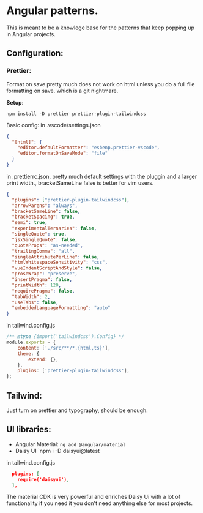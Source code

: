 # Angular patterns.
This is meant to be a knowlege base for the patterns that keep popping up in Angular projects.

## Configuration:

### Prettier:
Format on save pretty much does not work on html unless you do a full file formatting on save. which is a git nightmare. 

**Setup**:
```
npm install -D prettier prettier-plugin-tailwindcss
```

Basic config:
in .vscode/settings.json
```json
{
  "[html]": {
    "editor.defaultFormatter": "esbenp.prettier-vscode",
    "editor.formatOnSaveMode": "file"
  }
}
```
in .prettierrc.json, pretty much default settings with the pluggin and a larger print width., bracketSameLine false is better for vim users.
```json
{
  "plugins": ["prettier-plugin-tailwindcss"],
  "arrowParens": "always",
  "bracketSameLine": false,
  "bracketSpacing": true,
  "semi": true,
  "experimentalTernaries": false,
  "singleQuote": true,
  "jsxSingleQuote": false,
  "quoteProps": "as-needed",
  "trailingComma": "all",
  "singleAttributePerLine": false,
  "htmlWhitespaceSensitivity": "css",
  "vueIndentScriptAndStyle": false,
  "proseWrap": "preserve",
  "insertPragma": false,
  "printWidth": 120,
  "requirePragma": false,
  "tabWidth": 2,
  "useTabs": false,
  "embeddedLanguageFormatting": "auto"
}
```

in tailwind.config.js
```js
/** @type {import('tailwindcss').Config} */
module.exports = {
	content: ['./src/**/*.{html,ts}'],
	theme: {
		extend: {},
	},
	plugins: ['prettier-plugin-tailwindcss'],
};

```

## Tailwind:
Just turn on prettier and typography, should be enough.

## UI libraries:
- Angular Material: `ng add @angular/material`
- Daisy UI `npm i -D daisyui@latest

in tailwind.config.js
```json
  plugins: [
    require('daisyui'),
  ],
```

The material CDK is very powerful and enriches Daisy Ui with a lot of functionality if you need it
you don't need anything else for most projects.

